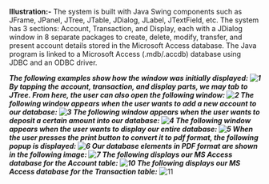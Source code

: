 ****Illustration:-****
The system is built with Java Swing components such as JFrame, JPanel, JTree, JTable, JDialog, JLabel, JTextField, etc. The system has 3 sections: Account, Transaction, and Display, each with a JDialog window in 8 separate packages to create, delete, modify, transfer, and present account details stored in the Microsoft Access database. The Java program is linked to a Microsoft Access (.mdb/.accdb) database using JDBC and an ODBC driver.

***The following examples show how the window was initially displayed:
![1](https://user-images.githubusercontent.com/112277897/213777980-fd8879ed-ea68-4f20-a9c8-3e158ea077fa.png)
By tapping the account, transaction, and display parts, we may tab to JTree. From here, the user can also open the following window:
![2](https://user-images.githubusercontent.com/112277897/213778018-0cf4aa4e-9f86-468e-aed9-a4156f73331c.png)
The following window appears when the user wants to add a new account to our database:
![3](https://user-images.githubusercontent.com/112277897/213778060-8365a3bd-d908-40e8-b468-b37d39c5fec7.png)
The following window appears when the user wants to deposit a certain amount into our database:
![4](https://user-images.githubusercontent.com/112277897/213779801-9128219e-5c30-4099-8e18-68db12bc2f39.png)
The following window appears when the user wants to display our entire database:
![5](https://user-images.githubusercontent.com/112277897/213779816-e0039a9d-169b-4791-a1b3-84e6fa1dcadd.png)
When the user presses the print button to convert it to pdf format, the following popup is displayed:
![6](https://user-images.githubusercontent.com/112277897/213779828-bca13aa0-3cb9-45d4-a246-c0a1df0e7b0f.png)
Our database elements in PDF format are shown in the following image:
![7](https://user-images.githubusercontent.com/112277897/213779845-79d03bb4-93ca-47d4-863a-8792e4390c83.png)
The following displays our MS Access database for the Account table:
![10](https://user-images.githubusercontent.com/112277897/213779855-b0ede485-f316-4d4d-8067-cb9827bfd4d0.png)
The following displays our MS Access database for the Transaction table:***
![11](https://user-images.githubusercontent.com/112277897/213779864-5e2c475c-a19d-4519-88d0-ab48d292e36f.png)

